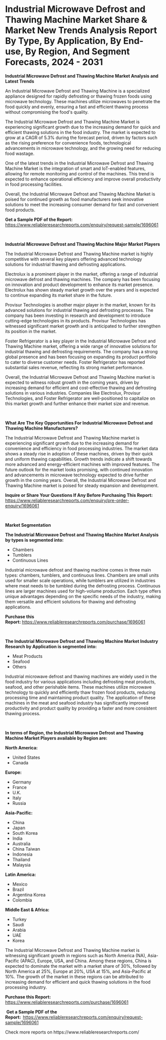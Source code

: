 <p><h1>Industrial Microwave Defrost and Thawing Machine Market Share & Market New Trends Analysis Report By Type, By Application, By End-use, By Region, And Segment Forecasts, 2024 - 2031</h1></p><p><strong>Industrial Microwave Defrost and Thawing Machine Market Analysis and Latest Trends</strong></p>
<p><p>An Industrial Microwave Defrost and Thawing Machine is a specialized appliance designed for rapidly defrosting or thawing frozen foods using microwave technology. These machines utilize microwaves to penetrate the food quickly and evenly, ensuring a fast and efficient thawing process without compromising the food's quality.</p><p>The Industrial Microwave Defrost and Thawing Machine Market is experiencing significant growth due to the increasing demand for quick and efficient thawing solutions in the food industry. The market is expected to grow at a CAGR of 5.3% during the forecast period, driven by factors such as the rising preference for convenience foods, technological advancements in microwave technology, and the growing need for reducing food wastage.</p><p>One of the latest trends in the Industrial Microwave Defrost and Thawing Machine Market is the integration of smart and IoT-enabled features, allowing for remote monitoring and control of the machines. This trend is expected to enhance operational efficiency and improve overall productivity in food processing facilities.</p><p>Overall, the Industrial Microwave Defrost and Thawing Machine Market is poised for continued growth as food manufacturers seek innovative solutions to meet the increasing consumer demand for fast and convenient food products.</p></p>
<p><strong>Get a Sample PDF of the Report:&nbsp;</strong> <a href="https://www.reliableresearchreports.com/enquiry/request-sample/1696061">https://www.reliableresearchreports.com/enquiry/request-sample/1696061</a></p>
<p>&nbsp;</p>
<p><strong>Industrial Microwave Defrost and Thawing Machine Major Market Players</strong></p>
<p><p>The Industrial Microwave Defrost and Thawing Machine market is highly competitive with several key players offering advanced technology solutions for industrial thawing and defrosting applications. </p><p>Electrolux is a prominent player in the market, offering a range of industrial microwave defrost and thawing machines. The company has been focusing on innovation and product development to enhance its market presence. Electrolux has shown steady market growth over the years and is expected to continue expanding its market share in the future.</p><p>Provisur Technologies is another major player in the market, known for its advanced solutions for industrial thawing and defrosting processes. The company has been investing in research and development to introduce cutting-edge technologies in its products. Provisur Technologies has witnessed significant market growth and is anticipated to further strengthen its position in the market.</p><p>Foster Refrigerator is a key player in the Industrial Microwave Defrost and Thawing Machine market, offering a wide range of innovative solutions for industrial thawing and defrosting requirements. The company has a strong global presence and has been focusing on expanding its product portfolio to cater to diverse customer needs. Foster Refrigerator has reported substantial sales revenue, reflecting its strong market performance.</p><p>Overall, the Industrial Microwave Defrost and Thawing Machine market is expected to witness robust growth in the coming years, driven by increasing demand for efficient and cost-effective thawing and defrosting solutions in various industries. Companies like Electrolux, Provisur Technologies, and Foster Refrigerator are well-positioned to capitalize on this market growth and further enhance their market size and revenue.</p></p>
<p>&nbsp;</p>
<p><strong>What Are The Key Opportunities For Industrial Microwave Defrost and Thawing Machine Manufacturers?</strong></p>
<p><p>The Industrial Microwave Defrost and Thawing Machine market is experiencing significant growth due to the increasing demand for convenience and efficiency in food processing industries. The market data shows a steady rise in adoption of these machines, driven by their quick and uniform thawing capabilities. Growth trends indicate a shift towards more advanced and energy-efficient machines with improved features. The future outlook for the market looks promising, with continued innovation and advancements in microwave technology expected to drive further growth in the coming years. Overall, the Industrial Microwave Defrost and Thawing Machine market is poised for steady expansion and development.</p></p>
<p><strong>Inquire or Share Your Questions If Any Before Purchasing This Report:</strong> <a href="https://www.reliableresearchreports.com/enquiry/pre-order-enquiry/1696061">https://www.reliableresearchreports.com/enquiry/pre-order-enquiry/1696061</a></p>
<p>&nbsp;</p>
<p><strong>Market Segmentation</strong></p>
<p><strong>The Industrial Microwave Defrost and Thawing Machine Market Analysis by types is segmented into:</strong></p>
<p><ul><li>Chambers</li><li>Tumblers</li><li>Continuous Lines</li></ul></p>
<p><p>Industrial microwave defrost and thawing machine comes in three main types: chambers, tumblers, and continuous lines. Chambers are small units used for smaller scale operations, while tumblers are utilized in industries where meat needs to be tumbled during the defrosting process. Continuous lines are larger machines used for high-volume production. Each type offers unique advantages depending on the specific needs of the industry, making them versatile and efficient solutions for thawing and defrosting applications.</p></p>
<p><strong>Purchase this Report:&nbsp;</strong><a href="https://www.reliableresearchreports.com/purchase/1696061">https://www.reliableresearchreports.com/purchase/1696061</a></p>
<p>&nbsp;</p>
<p><strong>The Industrial Microwave Defrost and Thawing Machine Market Industry Research by Application is segmented into:</strong></p>
<p><ul><li>Meat Products</li><li>Seafood</li><li>Others</li></ul></p>
<p><p>Industrial microwave defrost and thawing machines are widely used in the food industry for various applications including defrosting meat products, seafood, and other perishable items. These machines utilize microwave technology to quickly and efficiently thaw frozen food products, reducing processing time and maintaining product quality. The application of these machines in the meat and seafood industry has significantly improved productivity and product quality by providing a faster and more consistent thawing process.</p></p>
<p>&nbsp;</p>
<p><strong>In terms of Region, the Industrial Microwave Defrost and Thawing Machine Market Players available by Region are:</strong></p>
<p>
    <p> <strong> North America: </strong>
        <ul>
            <li>United States</li>
            <li>Canada</li>
        </ul>
        </p> 
    <p> <strong> Europe: </strong>
        <ul>
            <li>Germany</li>
            <li>France</li>
            <li>U.K.</li>
            <li>Italy</li>
            <li>Russia</li>
        </ul>
        </p> 
    <p> <strong> Asia-Pacific: </strong>
        <ul>
            <li>China</li>
            <li>Japan</li>
            <li>South Korea</li>
            <li>India</li>
            <li>Australia</li>
            <li>China Taiwan</li>
            <li>Indonesia</li>
            <li>Thailand</li>
            <li>Malaysia</li>
        </ul>
        </p> 
    <p> <strong> Latin America: </strong>
        <ul>
            <li>Mexico</li>
            <li>Brazil</li>
            <li>Argentina Korea</li>
            <li>Colombia</li>
        </ul>
        </p> 
    <p> <strong> Middle East & Africa: </strong>
        <ul>
            <li>Turkey</li>
            <li>Saudi</li>
            <li>Arabia</li>
            <li>UAE</li>
            <li>Korea</li>
        </ul>
    </p>
    </p>
<p><p>The Industrial Microwave Defrost and Thawing Machine market is witnessing significant growth in regions such as North America (NA), Asia-Pacific (APAC), Europe, USA, and China. Among these regions, China is expected to dominate the market with a market share of 30%, followed by North America at 25%, Europe at 20%, USA at 15%, and Asia-Pacific at 10%. The growth of the market in these regions can be attributed to increasing demand for efficient and quick thawing solutions in the food processing industry.</p></p>
<p><strong>Purchase this Report: </strong><a href="https://www.reliableresearchreports.com/purchase/1696061">https://www.reliableresearchreports.com/purchase/1696061</a></p>
<p>&nbsp;<strong>Get a Sample PDF of the Report:&nbsp;&nbsp;</strong><a href="https://www.reliableresearchreports.com/enquiry/request-sample/1696061">https://www.reliableresearchreports.com/enquiry/request-sample/1696061</a></p>
<p><strong></strong></p>
<p>Check more reports on https://www.reliableresearchreports.com/</p>